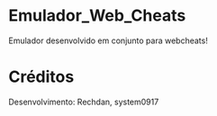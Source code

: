 # Emulador_Web_Cheats
 Emulador desenvolvido em conjunto para webcheats!


# Créditos

Desenvolvimento: Rechdan, system0917
